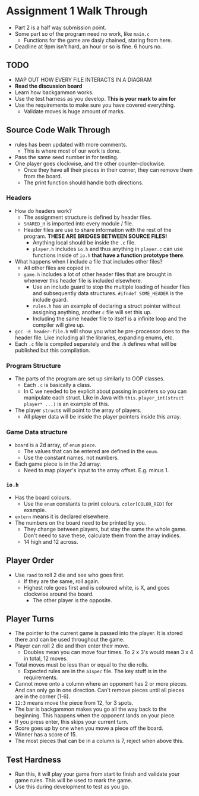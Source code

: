 # Assignment 1 Walk Through
* Part 2 is a half way submission point.
* Some part so of the program need no work, like `main.c`
  * Functions for the game are dasiy chained, staring from here.
* Deadline at 9pm isn't hard, an hour or so is fine. 6 hours no.


## TODO
* MAP OUT HOW EVERY FILE INTERACTS IN A DIAGRAM
* **Read the discussion board**
* Learn how backgammon works.
* Use the test harness as you develop. **This is your mark to aim for**
* Use the requirements to make sure you have covered everything.
  * Validate moves is huge amount of marks.

## Source Code Walk Through
* rules has been updated with more comments.
  * This is where most of our work is done.
* Pass the same seed number in for testing.
* One player goes clockwise, and the other counter-clockwise.
  * Once they have all their pieces in their corner, they can remove them from the board.
  * The print function should handle both directions.

### Headers
* How do headers work?
  * The assignment structure is defined by header files.
  * `SHARED_H` is imported into every module / file.
  * Header files are use to share information with the rest of the program. **THESE ARE BRIDGES BETWEEN SOURCE FILES!**
    * Anything local should be inside the `.c` file.
    * `player.h` includes `io.h` and thus anything in `player.c` can use functions inside of `io.h` **that have a function prototype there**.
* What happens when I include a file that includes other files?
  * All other files are copied in.
  * `game.h` includes a lot of other header files that are brought in whenever this header file is included elsewhere.
    * Use an include guard to stop the multiple loading of header files and subsequently data structures. `#ifndef SOME_HEADER` is the include guard.
    * `rules.h` has an example of declaring a struct pointer without assigning anything, another `c` file will set this up.
    * Including the same header file to itself is a infinite loop and the compiler will give up.
* `gcc -E header-file.h` will show you what he pre-processor does to the header file. Like including all the libraries, expanding enums, etc.
* Each `.c` file is compiled separately and the `.h` defines what will be published but this compilation.

### Program Structure
* The parts of the program are set up similarly to OOP classes.
  * Each `.c` is basically a class.
  * In C we needed to be explicit about passing in pointers so you can manipulate each struct. Like in Java with `this`. `player_int(struct player* ...)` is an example of this.
* The player `struct`s will point to the array of players.
  * All player data will be inside the player pointers inside this array.

### Game Data structure
* `board` is a 2d array, of `enum` `piece`.
  * The values that can be entered are defined in the `enum`.
  * Use the constant names, not numbers.
* Each game piece is in the 2d array.
  * Need to map player's input to the array offset. E.g. minus 1.

### `io.h`
* Has the board colours.
  * Use the `enum` constants to print colours. `color[COLOR_RED]` for example.
* `extern` means it is declared elsewhere.
* The numbers on the board need to be printed by you.
  * They change between players, but stay the same the whole game. Don't need to save these, calculate them from the array indices.
  * 14 high and 12 across.

## Player Order
* Use `rand` to roll 2 die and see who goes first.
  * If they are the same, roll again.
  * Highest role goes first and is coloured white, is X, and goes clockwise around the board.
    * The other player is the opposite.

## Player Turns
* The pointer to the current game is passed into the player. It is stored there and can be used throughout the game.
* Player can roll 2 die and then enter their move.
  * Doubles mean you can move four times. To 2 x 3's would mean 3 x 4 in total, 12 moves.
* Total moves must be less than or equal to the die rolls.
  * Expected rules are in the `a1spec` file. The key stuff is in the requirements.
* Cannot move onto a column where an opponent has 2 or more pieces. And can only go in one direction. Can't remove pieces until all pieces are in the corner (1-6).
* `12:3` means move the piece from 12, for 3 spots.
* The bar is backgammon makes you go all the way back to the beginning. This happens when the opponent lands on your piece.
* If you press enter, this skips your current turn.
* Score goes up by one when you move a piece off the board.
* Winner has a score of 15.
* The most pieces that can be in a column is 7, reject when above this.

## Test Hardness
* Run this, it will play your game from start to finish and validate your game rules. This will be used to mark the game.
* Use this during development to test as you go.
